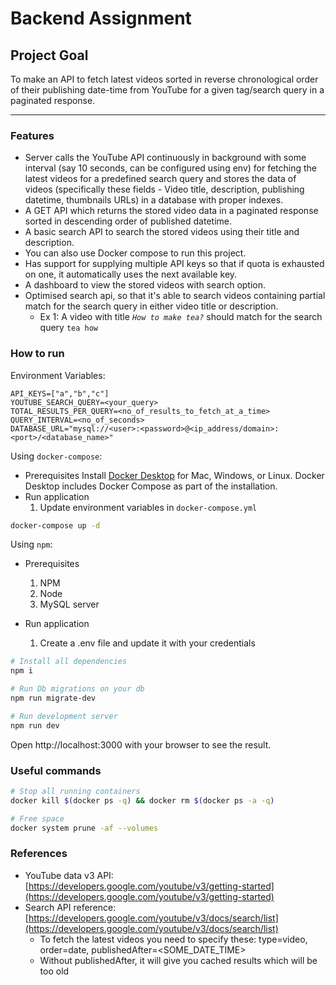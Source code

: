 # Backend Assignment

## Project Goal

To make an API to fetch latest videos sorted in reverse chronological order of their publishing date-time from YouTube for a given tag/search query in a paginated response.

---

### Features

- Server calls the YouTube API continuously in background with some interval (say 10 seconds, can be configured using env) for fetching the latest videos for a predefined search query and stores the data of videos (specifically these fields - Video title, description, publishing datetime, thumbnails URLs) in a database with proper indexes.
- A GET API which returns the stored video data in a paginated response sorted in descending order of published datetime.
- A basic search API to search the stored videos using their title and description.
- You can also use Docker compose to run this project.
- Has support for supplying multiple API keys so that if quota is exhausted on one, it automatically uses the next available key.
- A dashboard to view the stored videos with search option.
- Optimised search api, so that it's able to search videos containing partial match for the search query in either video title or description.
  - Ex 1: A video with title _`How to make tea?`_ should match for the search query `tea how`

### How to run

Environment Variables:

```
API_KEYS=["a","b","c"]
YOUTUBE_SEARCH_QUERY=<your_query>
TOTAL_RESULTS_PER_QUERY=<no_of_results_to_fetch_at_a_time>
QUERY_INTERVAL=<no_of_seconds>
DATABASE_URL="mysql://<user>:<password>@<ip_address/domain>:<port>/<database_name>"
```

Using `docker-compose`:

- Prerequisites
  Install [Docker Desktop](https://docs.docker.com/get-docker) for Mac, Windows, or Linux. Docker Desktop includes Docker Compose as part of the installation.
- Run application
  1. Update environment variables in `docker-compose.yml`

```bash
docker-compose up -d
```

Using `npm`:

- Prerequisites

  1. NPM
  2. Node
  3. MySQL server

- Run application
  1. Create a .env file and update it with your credentials

```bash
# Install all dependencies
npm i

# Run Db migrations on your db
npm run migrate-dev

# Run development server
npm run dev
```

Open http://localhost:3000 with your browser to see the result.

### Useful commands

```bash
# Stop all running containers
docker kill $(docker ps -q) && docker rm $(docker ps -a -q)

# Free space
docker system prune -af --volumes
```

### References

- YouTube data v3 API: [https://developers.google.com/youtube/v3/getting-started](https://developers.google.com/youtube/v3/getting-started)
- Search API reference: [https://developers.google.com/youtube/v3/docs/search/list](https://developers.google.com/youtube/v3/docs/search/list)
  - To fetch the latest videos you need to specify these: type=video, order=date, publishedAfter=<SOME_DATE_TIME>
  - Without publishedAfter, it will give you cached results which will be too old
